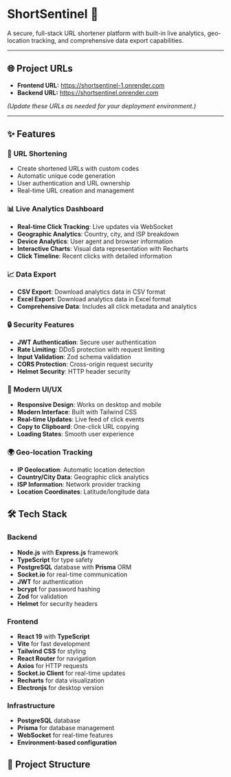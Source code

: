 # ShortSentinel 🚀

A secure, full-stack URL shortener platform with built-in live analytics, geo-location tracking, and comprehensive data export capabilities.

---

## 🌐 Project URLs

- **Frontend URL:** https://shortsentinel-1.onrender.com
- **Backend URL:** https://shortsentinel.onrender.com

*(Update these URLs as needed for your deployment environment.)*

---

## ✨ Features

### 🔗 **URL Shortening**
- Create shortened URLs with custom codes
- Automatic unique code generation
- User authentication and URL ownership
- Real-time URL creation and management

### 📊 **Live Analytics Dashboard**
- **Real-time Click Tracking**: Live updates via WebSocket
- **Geographic Analytics**: Country, city, and ISP breakdown
- **Device Analytics**: User agent and browser information
- **Interactive Charts**: Visual data representation with Recharts
- **Click Timeline**: Recent clicks with detailed information

### 📈 **Data Export**
- **CSV Export**: Download analytics data in CSV format
- **Excel Export**: Download analytics data in Excel format
- **Comprehensive Data**: Includes all click metadata and analytics

### 🔒 **Security Features**
- **JWT Authentication**: Secure user authentication
- **Rate Limiting**: DDoS protection with request limiting
- **Input Validation**: Zod schema validation
- **CORS Protection**: Cross-origin request security
- **Helmet Security**: HTTP header security

### 🎨 **Modern UI/UX**
- **Responsive Design**: Works on desktop and mobile
- **Modern Interface**: Built with Tailwind CSS
- **Real-time Updates**: Live feed of click events
- **Copy to Clipboard**: One-click URL copying
- **Loading States**: Smooth user experience

### 🌍 **Geo-location Tracking**
- **IP Geolocation**: Automatic location detection
- **Country/City Data**: Geographic click analytics
- **ISP Information**: Network provider tracking
- **Location Coordinates**: Latitude/longitude data

## 🛠️ Tech Stack

### **Backend**
- **Node.js** with **Express.js** framework
- **TypeScript** for type safety
- **PostgreSQL** database with **Prisma** ORM
- **Socket.io** for real-time communication
- **JWT** for authentication
- **bcrypt** for password hashing
- **Zod** for validation
- **Helmet** for security headers

### **Frontend**
- **React 19** with **TypeScript**
- **Vite** for fast development
- **Tailwind CSS** for styling
- **React Router** for navigation
- **Axios** for HTTP requests
- **Socket.io Client** for real-time updates
- **Recharts** for data visualization
- **Electronjs** for desktop version

### **Infrastructure**
- **PostgreSQL** database
- **Prisma** for database management
- **WebSocket** for real-time features
- **Environment-based configuration**

## 📁 Project Structure
